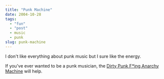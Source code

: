```yaml
---
title: "Punk Machine"
date: 2004-10-28
tags: 
  - "fun"
  - "post"
  - music
  - punk
slug: punk-machine
---
```


I don't like everything about punk music but I sure like the energy.

<!-- excerpt -->

 If you've ever wanted to be a punk musician, the [Dirty Punk F\*ing Anarchy Machine](http://www.zanorg.com/prodperso/punk.htm) will help.
